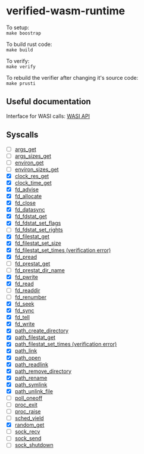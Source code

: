 # verified-wasm-runtime
To setup:  
`make boostrap`

To build rust code:  
`make build`

To verify:  
`make verify`

To rebuild the verifier after changing it's source code:  
`make prusti`



## Useful documentation
Interface for WASI calls: [WASI API](https://github.com/WebAssembly/WASI/blob/main/phases/snapshot/docs.md)  

## Syscalls

- [ ] [args_get](https://github.com/WebAssembly/WASI/blob/main/phases/snapshot/docs.md#-args_getargv-pointerpointeru8-argv_buf-pointeru8---result-errno)
- [ ] [args_sizes_get](https://github.com/WebAssembly/WASI/blob/main/phases/snapshot/docs.md#-args_sizes_get---resultsize-size-errno)
- [ ] [environ_get](https://github.com/WebAssembly/WASI/blob/main/phases/snapshot/docs.md#-environ_getenviron-pointerpointeru8-environ_buf-pointeru8---result-errno)
- [ ] [environ_sizes_get](https://github.com/WebAssembly/WASI/blob/main/phases/snapshot/docs.md#-environ_sizes_get---resultsize-size-errno)
- [x] [clock_res_get](https://github.com/WebAssembly/WASI/blob/main/phases/snapshot/docs.md#-clock_res_getid-clockid---resulttimestamp-errno)
- [x] [clock_time_get](https://github.com/WebAssembly/WASI/blob/main/phases/snapshot/docs.md#-clock_time_getid-clockid-precision-timestamp---resulttimestamp-errno)
- [x] [fd_advise](https://github.com/WebAssembly/WASI/blob/main/phases/snapshot/docs.md#-fd_advisefd-fd-offset-filesize-len-filesize-advice-advice---result-errno)
- [x] [fd_allocate](https://github.com/WebAssembly/WASI/blob/main/phases/snapshot/docs.md#-fd_allocatefd-fd-offset-filesize-len-filesize---result-errno)
- [x] [fd_close](https://github.com/WebAssembly/WASI/blob/main/phases/snapshot/docs.md#-fd_closefd-fd---result-errno)
- [x] [fd_datasync](https://github.com/WebAssembly/WASI/blob/main/phases/snapshot/docs.md#-fd_datasyncfd-fd---result-errno)
- [x] [fd_fdstat_get](https://github.com/WebAssembly/WASI/blob/main/phases/snapshot/docs.md#-fd_fdstat_getfd-fd---resultfdstat-errno)
- [x] [fd_fdstat_set_flags](https://github.com/WebAssembly/WASI/blob/main/phases/snapshot/docs.md#-fd_fdstat_set_flagsfd-fd-flags-fdflags---result-errno)
- [ ] [fd_fdstat_set_rights](https://github.com/WebAssembly/WASI/blob/main/phases/snapshot/docs.md#-fd_fdstat_set_rightsfd-fd-fs_rights_base-rights-fs_rights_inheriting-rights---result-errno)
- [x] [fd_filestat_get](https://github.com/WebAssembly/WASI/blob/main/phases/snapshot/docs.md#-fd_filestat_getfd-fd---resultfilestat-errno)
- [x] [fd_filestat_set_size](https://github.com/WebAssembly/WASI/blob/main/phases/snapshot/docs.md#-fd_filestat_set_sizefd-fd-size-filesize---result-errno)
- [x] [fd_filestat_set_times (verification error)](https://github.com/WebAssembly/WASI/blob/main/phases/snapshot/docs.md#-fd_filestat_set_timesfd-fd-atim-timestamp-mtim-timestamp-fst_flags-fstflags---result-errno)
- [x] [fd_pread](https://github.com/WebAssembly/WASI/blob/main/phases/snapshot/docs.md#-fd_preadfd-fd-iovs-iovec_array-offset-filesize---resultsize-errno)
- [ ] [fd_prestat_get](https://github.com/WebAssembly/WASI/blob/main/phases/snapshot/docs.md#-fd_prestat_getfd-fd---resultprestat-errno)
- [ ] [fd_prestat_dir_name](https://github.com/WebAssembly/WASI/blob/main/phases/snapshot/docs.md#-fd_prestat_dir_namefd-fd-path-pointeru8-path_len-size---result-errno)
- [x] [fd_pwrite](https://github.com/WebAssembly/WASI/blob/main/phases/snapshot/docs.md#-fd_pwritefd-fd-iovs-ciovec_array-offset-filesize---resultsize-errno)
- [x] [fd_read](https://github.com/WebAssembly/WASI/blob/main/phases/snapshot/docs.md#-fd_readfd-fd-iovs-iovec_array---resultsize-errno)
- [ ] [fd_readdir](https://github.com/WebAssembly/WASI/blob/main/phases/snapshot/docs.md#-fd_readdirfd-fd-buf-pointeru8-buf_len-size-cookie-dircookie---resultsize-errno)
- [ ] [fd_renumber](https://github.com/WebAssembly/WASI/blob/main/phases/snapshot/docs.md#-fd_renumberfd-fd-to-fd---result-errno)
- [x] [fd_seek](https://github.com/WebAssembly/WASI/blob/main/phases/snapshot/docs.md#-fd_seekfd-fd-offset-filedelta-whence-whence---resultfilesize-errno)
- [x] [fd_sync](https://github.com/WebAssembly/WASI/blob/main/phases/snapshot/docs.md#-fd_syncfd-fd---result-errno)
- [x] [fd_tell](https://github.com/WebAssembly/WASI/blob/main/phases/snapshot/docs.md#-fd_tellfd-fd---resultfilesize-errno)
- [x] [fd_write](https://github.com/WebAssembly/WASI/blob/main/phases/snapshot/docs.md#-fd_writefd-fd-iovs-ciovec_array---resultsize-errno)
- [x] [path_create_directory](https://github.com/WebAssembly/WASI/blob/main/phases/snapshot/docs.md#-path_create_directoryfd-fd-path-string---result-errno)
- [x] [path_filestat_get](https://github.com/WebAssembly/WASI/blob/main/phases/snapshot/docs.md#-path_filestat_getfd-fd-flags-lookupflags-path-string---resultfilestat-errno)
- [x] [path_filestat_set_times (verification error)](https://github.com/WebAssembly/WASI/blob/main/phases/snapshot/docs.md#-path_filestat_set_timesfd-fd-flags-lookupflags-path-string-atim-timestamp-mtim-timestamp-fst_flags-fstflags---result-errno)
- [x] [path_link](https://github.com/WebAssembly/WASI/blob/main/phases/snapshot/docs.md#-path_linkold_fd-fd-old_flags-lookupflags-old_path-string-new_fd-fd-new_path-string---result-errno)
- [x] [path_open](https://github.com/WebAssembly/WASI/blob/main/phases/snapshot/docs.md#-path_openfd-fd-dirflags-lookupflags-path-string-oflags-oflags-fs_rights_base-rights-fs_rights_inheriting-rights-fdflags-fdflags---resultfd-errno)
- [x] [path_readlink](https://github.com/WebAssembly/WASI/blob/main/phases/snapshot/docs.md#-path_readlinkfd-fd-path-string-buf-pointeru8-buf_len-size---resultsize-errno)
- [x] [path_remove_directory](https://github.com/WebAssembly/WASI/blob/main/phases/snapshot/docs.md#-path_remove_directoryfd-fd-path-string---result-errno)
- [x] [path_rename](https://github.com/WebAssembly/WASI/blob/main/phases/snapshot/docs.md#-path_renamefd-fd-old_path-string-new_fd-fd-new_path-string---result-errno)
- [x] [path_symlink](https://github.com/WebAssembly/WASI/blob/main/phases/snapshot/docs.md#-path_symlinkold_path-string-fd-fd-new_path-string---result-errno)
- [x] [path_unlink_file](https://github.com/WebAssembly/WASI/blob/main/phases/snapshot/docs.md#-path_unlink_filefd-fd-path-string---result-errno)
- [ ] [poll_oneoff](https://github.com/WebAssembly/WASI/blob/main/phases/snapshot/docs.md#-poll_oneoffin-constpointersubscription-out-pointerevent-nsubscriptions-size---resultsize-errno)
- [ ] [proc_exit](https://github.com/WebAssembly/WASI/blob/main/phases/snapshot/docs.md#-proc_exitrval-exitcode)
- [ ] [proc_raise](https://github.com/WebAssembly/WASI/blob/main/phases/snapshot/docs.md#-proc_raisesig-signal---result-errno)
- [ ] [sched_yield](https://github.com/WebAssembly/WASI/blob/main/phases/snapshot/docs.md#-sched_yield---result-errno)
- [x] [random_get](https://github.com/WebAssembly/WASI/blob/main/phases/snapshot/docs.md#-random_getbuf-pointeru8-buf_len-size---result-errno)
- [ ] [sock_recv](https://github.com/WebAssembly/WASI/blob/main/phases/snapshot/docs.md#-sock_recvfd-fd-ri_data-iovec_array-ri_flags-riflags---resultsize-roflags-errno)
- [ ] [sock_send](https://github.com/WebAssembly/WASI/blob/main/phases/snapshot/docs.md#-sock_sendfd-fd-si_data-ciovec_array-si_flags-siflags---resultsize-errno)
- [ ] [sock_shutdown](https://github.com/WebAssembly/WASI/blob/main/phases/snapshot/docs.md#-sock_shutdownfd-fd-how-sdflags---result-errno)
